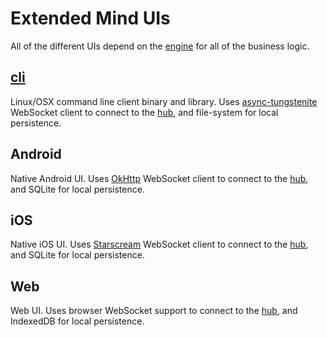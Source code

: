 # Extended Mind UIs

All of the different UIs depend on the [engine](../engine) for all of the business logic.

## [cli](cli)

Linux/OSX command line client binary and library. Uses [async-tungstenite](https://github.com/sdroege/async-tungstenite)
WebSocket client to connect to the [hub](../hub), and file-system for local persistence.

## Android

Native Android UI. Uses [OkHttp](https://square.github.io/okhttp/) WebSocket client to connect to the
[hub](../hub), and SQLite for local persistence.

## iOS

Native iOS UI. Uses [Starscream](https://github.com/daltoniam/Starscream) WebSocket client to connect to the
[hub](../hub), and SQLite for local persistence.

## Web

Web UI. Uses browser WebSocket support to connect to the [hub](../hub), and IndexedDB for local persistence.
